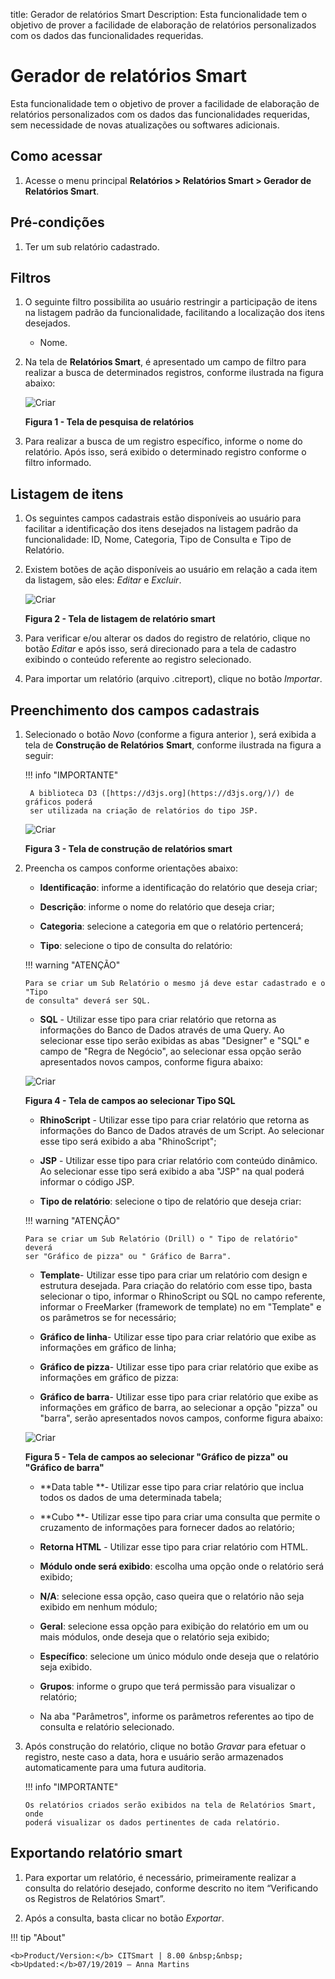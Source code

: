 title: Gerador de relatórios Smart
Description: Esta funcionalidade tem o objetivo de prover a facilidade de
elaboração de relatórios personalizados com os dados das funcionalidades
requeridas.

# Gerador de relatórios Smart

Esta funcionalidade tem o objetivo de prover a facilidade de elaboração de
relatórios personalizados com os dados das funcionalidades requeridas, sem
necessidade de novas atualizações ou softwares adicionais.

Como acessar
-----------

1.  Acesse o menu principal **Relatórios > Relatórios Smart > Gerador de
    Relatórios Smart**.

Pré-condições
-------------

1.  Ter um sub relatório cadastrado.

Filtros
------

1.  O seguinte filtro possibilita ao usuário restringir a participação de itens
    na listagem padrão da funcionalidade, facilitando a localização dos itens
    desejados.

    -   Nome.

1.  Na tela de **Relatórios Smart**, é apresentado um campo de filtro para
    realizar a busca de determinados registros, conforme ilustrada na figura
    abaixo:

    ![Criar](images/generate-1.png)
    
    **Figura 1 - Tela de pesquisa de relatórios**

1.  Para realizar a busca de um registro específico, informe o nome do
    relatório. Após isso, será exibido o determinado registro conforme o filtro
    informado.

Listagem de itens
-----------------

1.  Os seguintes campos cadastrais estão disponíveis ao usuário para facilitar a
    identificação dos itens desejados na listagem padrão da
    funcionalidade: ID, Nome, Categoria, Tipo de Consulta e Tipo de
    Relatório.

2.  Existem botões de ação disponíveis ao usuário em relação a cada item da
    listagem, são eles: *Editar* e *Excluir*.

    ![Criar](images/generate-2.png)
    
    **Figura 2 - Tela de listagem de relatório smart**

1.  Para verificar e/ou alterar os dados do registro de relatório, clique no
    botão *Editar* e após isso, será direcionado para a tela de cadastro
    exibindo o conteúdo referente ao registro selecionado.

2.  Para importar um relatório (arquivo .citreport), clique no botão *Importar*.

Preenchimento dos campos cadastrais
----------------------------------

1.  Selecionado o botão *Novo* (conforme a figura anterior ), será exibida a
    tela de **Construção de Relatórios** **Smart**, conforme ilustrada na figura
    a seguir:

    !!! info "IMPORTANTE"

         A biblioteca D3 ([https://d3js.org](https://d3js.org/)/) de gráficos poderá
         ser utilizada na criação de relatórios do tipo JSP.

    ![Criar](images/generate-3.png)
    
    **Figura 3 - Tela de construção de relatórios smart**

1.  Preencha os campos conforme orientações abaixo:

    -   **Identificação**: informe a identificação do relatório que deseja criar;

    -   **Descrição**: informe o nome do relatório que deseja criar;

    -   **Categoria**: selecione a categoria em que o relatório pertencerá;

    -   **Tipo**: selecione o tipo de consulta do relatório:

    !!! warning "ATENÇÃO"

        Para se criar um Sub Relatório o mesmo já deve estar cadastrado e o "Tipo
        de consulta" deverá ser SQL.

    -   **SQL** - Utilizar esse tipo para criar relatório que retorna as informações
    do Banco de Dados através de uma Query. Ao selecionar esse tipo serão
    exibidas as abas "Designer" e "SQL" e campo de "Regra de Negócio", ao
    selecionar essa opção serão apresentados novos campos, conforme figura
    abaixo:

    ![Criar](images/generate-4.png)
    
    **Figura 4 - Tela de campos ao selecionar Tipo SQL**

    -   **RhinoScript** - Utilizar esse tipo para criar relatório que retorna as
    informações do Banco de Dados através de um Script. Ao selecionar esse tipo
    será exibido a aba "RhinoScript";

    -   **JSP** - Utilizar esse tipo para criar relatório com conteúdo dinâmico. Ao
    selecionar esse tipo será exibido a aba "JSP" na qual poderá informar o
    código JSP.

    -   **Tipo de relatório**: selecione o tipo de relatório que deseja criar:

    !!! warning "ATENÇÃO"

        Para se criar um Sub Relatório (Drill) o " Tipo de relatório" deverá
        ser "Gráfico de pizza" ou " Gráfico de Barra".

       -  **Template**- Utilizar esse tipo para criar um relatório com design e
    estrutura desejada. Para criação do relatório com esse tipo, basta
    selecionar o tipo, informar o RhinoScript ou SQL no campo referente,
    informar o FreeMarker (framework de template) no em "Template" e os
    parâmetros se for necessário;

       -   **Gráfico de linha**- Utilizar esse tipo para criar relatório que exibe
    as informações em gráfico de linha;

       -   **Gráfico de pizza**- Utilizar esse tipo para criar relatório que exibe
    as informações em gráfico de pizza:

       -   **Gráfico de barra**- Utilizar esse tipo para criar relatório que exibe
    as informações em gráfico de barra, ao selecionar a opção "pizza" ou
    "barra", serão apresentados novos campos, conforme figura abaixo:

    ![Criar](images/generate-5.png)

    **Figura 5 - Tela de campos ao selecionar "Gráfico de pizza" ou "Gráfico de barra"**

       -  **Data table **- Utilizar esse tipo para criar relatório que inclua
    todos os dados de uma determinada tabela;

       -  **Cubo **- Utilizar esse tipo para criar uma consulta que permite o
    cruzamento de informações para fornecer dados ao relatório;

       -  **Retorna HTML** - Utilizar esse tipo para criar relatório com HTML.

    -   **Módulo onde será exibido**: escolha uma opção onde o relatório será
    exibido;

       -  **N/A**: selecione essa opção, caso queira que o relatório não seja exibido
    em nenhum módulo;

       -  **Geral**: selecione essa opção para exibição do relatório em um ou mais
    módulos, onde deseja que o relatório seja exibido;

       -  **Específico**: selecione um único módulo onde deseja que o relatório seja
    exibido.

    -   **Grupos**: informe o grupo que terá permissão para visualizar o relatório;

    -   Na aba "Parâmetros", informe os parâmetros referentes ao tipo de consulta e
    relatório selecionado.

1.  Após construção do relatório, clique no botão *Gravar* para efetuar o
    registro, neste caso a data, hora e usuário serão armazenados
    automaticamente para uma futura auditoria.

    !!! info "IMPORTANTE"

        Os relatórios criados serão exibidos na tela de Relatórios Smart, onde
        poderá visualizar os dados pertinentes de cada relatório.

Exportando relatório smart
------------------------

1.  Para exportar um relatório, é necessário, primeiramente realizar a consulta
    do relatório desejado, conforme descrito no item “Verificando os Registros
    de Relatórios Smart”.

2.  Após a consulta, basta clicar no botão *Exportar*.

!!! tip "About"

    <b>Product/Version:</b> CITSmart | 8.00 &nbsp;&nbsp;
    <b>Updated:</b>07/19/2019 – Anna Martins
